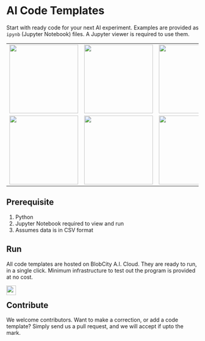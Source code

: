 # AI Code Templates
Start with ready code for your next AI experiment. Examples are provided as `ipynb` (Jupyter Notebook) files. A Jupyter viewer is required to use them.

<table>
    <tbody>
        <tr>
          <td>
            <a href="https://cloud.blobcity.com/code/explore/Classification"><img src="https://cdn.blobcity.com/img/classification_github.png" height="180"/></a>
          </td>
          <td>
            <a href="https://cloud.blobcity.com/code/explore/Regression"><img src="https://cdn.blobcity.com/img/regression_github.png" height="180"/></a>
          </td>
          <td>
            <a href="https://cloud.blobcity.com/code/explore/Clustering"><img src="https://cdn.blobcity.com/img/clustering_github.png" height="180"/></a>
          </td>
          <td>
            <a href="https://cloud.blobcity.com/code/explore/EDA"><img src="https://cdn.blobcity.com/img/eda_github.png" height="180"/></a>
          </td>
        </tr>
        <tr>
          <td>
            <a href="https://cloud.blobcity.com/code/explore/Dimensionality%20Reduction"><img src="https://cdn.blobcity.com/img/dimension_reduction_github.png" height="180"/></a>
          </td>
          <td>
            <a href="https://cloud.blobcity.com/code/explore/Time%20Series%20Analysis"><img src="https://cdn.blobcity.com/img/time_series_github.png" height="180"/></a>
          </td>
          <td>
            <a href="https://cloud.blobcity.com/code/explore/Natural%20Language%20Processing"><img src="https://cdn.blobcity.com/img/nlp_github.png" height="180"/></a>
          </td>
          <td>
            <a href="https://cloud.blobcity.com/code/explore/Audio%20Visual"><img src="https://cdn.blobcity.com/img/image_video_github.png" height="180"/></a>
          </td>
        </tr>
    </tbody>
</table>


## Prerequisite
1. Python
2. Jupyter Notebook required to view and run
3. Assumes data is in CSV format

## Run
All code templates are hosted on BlobCity A.I. Cloud. They are ready to run, in a single click. Minimum infrastructure to test out the program is provided at no cost.

[<img src="https://cloud.blobcity.com/assets/images/badge.png" height="25" style="margin-bottom:-15px" />](https://cloud.blobcity.com)

## Contribute
We welcome contributors. Want to make a correction, or add a code template? Simply send us a pull request, and we will accept if upto the mark. 
